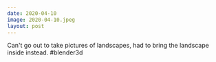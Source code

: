 ```yaml
---
date: 2020-04-10
image: 2020-04-10.jpeg
layout: post
---
```


Can't go out to take pictures of landscapes, had to bring the landscape inside instead. #blender3d
